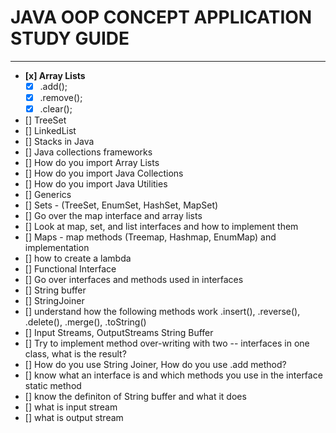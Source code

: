 # **JAVA OOP CONCEPT APPLICATION STUDY GUIDE**

---

- **[x] Array Lists**
  - [x] .add();
  - [x] .remove();
  - [x] .clear();
- [] TreeSet
- [] LinkedList
- [] Stacks in Java
- [] Java collections frameworks
- [] How do you import Array Lists
- [] How do you import Java Collections
- [] How do you import Java Utilities
- [] Generics
- [] Sets - (TreeSet, EnumSet, HashSet, MapSet)
- [] Go over the map interface and array lists
- [] Look at map, set, and list interfaces and how to implement them
- [] Maps - map methods (Treemap, Hashmap, EnumMap) and implementation
- [] how to create a lambda
- [] Functional Interface
- [] Go over interfaces and methods used in interfaces
- [] String buffer
- [] StringJoiner
- [] understand how the following methods work .insert(), .reverse(), .delete(), .merge(), .toString()
- [] Input Streams, OutputStreams String Buffer
- [] Try to implement method over-writing with two -- interfaces in one class, what is the result?
- [] How do you use String Joiner, How do you use .add method?
- [] know what an interface is and which methods you use in the interface static method
- [] know the definiton of String buffer and what it does
- [] what is input stream
- [] what is output stream
